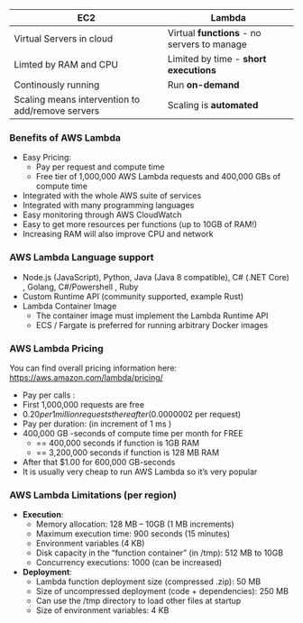 | EC2                                              | Lambda                                   |
| ------------------------------------------------ | ---------------------------------------- |
| Virtual Servers in cloud                         | Virtual __functions__ - no servers to manage |
| Limted by RAM and CPU                            | Limited by time - __short executions__   |
| Continously running                              | Run __on-demand__                        |
| Scaling means intervention to add/remove servers | Scaling is __automated__                 | 

### Benefits of AWS Lambda
-  Easy Pricing: 
	-  Pay per request and compute time 
	-  Free tier of 1,000,000 AWS Lambda requests and 400,000 GBs of compute time
-  Integrated with the whole AWS suite of services 
-  Integrated with many programming languages 
-  Easy monitoring through AWS CloudWatch 
-  Easy to get more resources per functions (up to 10GB of RAM!) 
-  Increasing RAM will also improve CPU and network

### AWS Lambda Language support
- Node.js (JavaScript), Python, Java (Java 8 compatible), C# (.NET Core) , Golang,
    C#/Powershell , Ruby
- Custom Runtime API (community supported, example Rust) 
- Lambda Container Image 
	- The container image must implement the Lambda Runtime API 
	- ECS / Fargate is preferred for running arbitrary Docker images

### AWS Lambda Pricing
You can find overall pricing information here: https://aws.amazon.com/lambda/pricing/ 
- Pay per calls : 
- First 1,000,000 requests are free 
- $0.20 per 1 million requests thereafter ($0.0000002 per request)
- Pay per duration: (in increment of 1 ms ) 
- 400,000 GB -seconds of compute time per month for FREE 
	- == 400,000 seconds if function is 1GB RAM 
	- == 3,200,000 seconds if function is 128 MB RAM 
- After that $1.00 for 600,000 GB-seconds 
- It is usually very cheap to run AWS Lambda so it’s very popular

### AWS  Lambda Limitations (per region)

- __Execution__: 
	-  Memory allocation: 128 MB – 10GB (1 MB increments) 
	-  Maximum execution time: 900 seconds (15 minutes) 
	-  Environment variables (4 KB) 
	-  Disk capacity in the “function container” (in /tmp): 512 MB to 10GB 
	-  Concurrency executions: 1000 (can be increased) 
-  __Deployment__: 
	-  Lambda function deployment size (compressed .zip): 50 MB 
	-  Size of uncompressed deployment (code + dependencies): 250 MB 
	-  Can use the /tmp directory to load other files at startup 
	-  Size of environment variables: 4 KB
